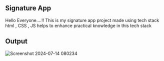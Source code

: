 ## Signature App

Hello Everyone....!! This is my signature app project made using tech stack html , CSS , JS helps to enhance practical knowledge in this tech stack

## Output
![Screenshot 2024-07-14 080234](https://github.com/user-attachments/assets/b9dad206-4f71-4e00-96fd-f14f527b1b68)

